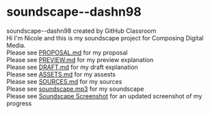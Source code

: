 # soundscape--dashn98
soundscape--dashn98 created by GitHub Classroom  
Hi I'm Nicole and this is my soundscape project for Composing Digital Media.  
Please see [PROPOSAL.md](https://github.com/pitt-cdm/soundscape--dashn98/blob/master/PROPOSAL.md) for my proposal  
Please see [PREVIEW.md](https://github.com/pitt-cdm/soundscape--dashn98/blob/master/PREVIEW.md) for my preview explanation  
Please see [DRAFT.md](https://github.com/pitt-cdm/soundscape--dashn98/blob/master/DRAFT.md) for my draft explanation  
Please see [ASSETS.md](https://github.com/pitt-cdm/soundscape--dashn98/blob/master/ASSETS.md) for my assests  
Please see [SOURCES.md](https://github.com/pitt-cdm/soundscape--dashn98/blob/master/SOURCES.md) for my sources   
Please see [soundscape.mp3](https://github.com/pitt-cdm/soundscape--dashn98/blob/master/soundscape.mp3) for my soundscape  
Please see [Soundscape Screenshot](https://github.com/pitt-cdm/soundscape--dashn98/blob/master/Soundscape%20Screenshot.PNG) for an updated screenshot of my progress  


